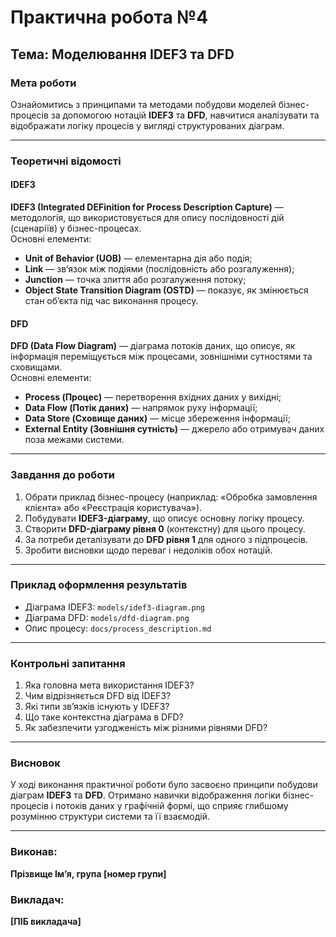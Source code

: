 # Практична робота №4  
## Тема: Моделювання IDEF3 та DFD

### Мета роботи
Ознайомитись з принципами та методами побудови моделей бізнес-процесів за допомогою нотацій **IDEF3** та **DFD**, навчитися аналізувати та відображати логіку процесів у вигляді структурованих діаграм.

---

### Теоретичні відомості

#### IDEF3
**IDEF3 (Integrated DEFinition for Process Description Capture)** — методологія, що використовується для опису послідовності дій (сценаріїв) у бізнес-процесах.  
Основні елементи:
- **Unit of Behavior (UOB)** — елементарна дія або подія;
- **Link** — зв’язок між подіями (послідовність або розгалуження);
- **Junction** — точка злиття або розгалуження потоку;
- **Object State Transition Diagram (OSTD)** — показує, як змінюється стан об’єкта під час виконання процесу.

#### DFD
**DFD (Data Flow Diagram)** — діаграма потоків даних, що описує, як інформація переміщується між процесами, зовнішніми сутностями та сховищами.  
Основні елементи:
- **Process (Процес)** — перетворення вхідних даних у вихідні;
- **Data Flow (Потік даних)** — напрямок руху інформації;
- **Data Store (Сховище даних)** — місце збереження інформації;
- **External Entity (Зовнішня сутність)** — джерело або отримувач даних поза межами системи.

---

### Завдання до роботи
1. Обрати приклад бізнес-процесу (наприклад: «Обробка замовлення клієнта» або «Реєстрація користувача»).  
2. Побудувати **IDEF3-діаграму**, що описує основну логіку процесу.  
3. Створити **DFD-діаграму рівня 0** (контекстну) для цього процесу.  
4. За потреби деталізувати до **DFD рівня 1** для одного з підпроцесів.  
5. Зробити висновки щодо переваг і недоліків обох нотацій.

---

### Приклад оформлення результатів
- Діаграма IDEF3: `models/idef3-diagram.png`  
- Діаграма DFD: `models/dfd-diagram.png`  
- Опис процесу: `docs/process_description.md`

---

### Контрольні запитання
1. Яка головна мета використання IDEF3?  
2. Чим відрізняється DFD від IDEF3?  
3. Які типи зв’язків існують у IDEF3?  
4. Що таке контекстна діаграма в DFD?  
5. Як забезпечити узгодженість між різними рівнями DFD?

---

### Висновок
У ході виконання практичної роботи було засвоєно принципи побудови діаграм **IDEF3** та **DFD**. Отримано навички відображення логіки бізнес-процесів і потоків даних у графічній формі, що сприяє глибшому розумінню структури системи та її взаємодій.

---

### Виконав:
**Прізвище Ім’я, група [номер групи]**

### Викладач:
**[ПІБ викладача]**

